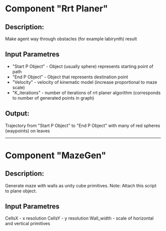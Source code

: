 # Component "Rrt Planer"

## Description:
   Make agent way through obstacles (for example labirynth) result 

## Input Parametres
* "Start P Object" - Object (usually sphere) represents starting point of path
* "End P Object" - Object that represents destination point
* "Velocity" - velocity of kinematic model (increase proportional to maze scale)
* "K_iterations" - number of iterations of rrt planer algorithm (corresponds to number of generated points in graph)

## Output:   
   Trajectory from "Start P Object" to "End P Object" with many of red spheres (waypoints) on leaves
____________________________________________________________________________________________

# Component "MazeGen"

## Description:
   Generate maze with walls as unity cube primitives. 
   Note: Attach this script to plane object.

## Input Parametres
CellsX - x resolution
CellsY - y resolution
Wall_width - scale of horizontal and vertical primitives
